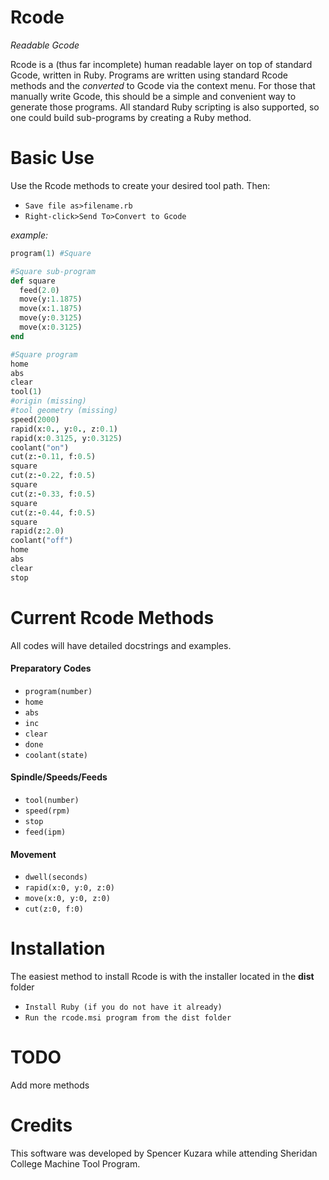 # Rcode

_Readable Gcode_

Rcode is a (thus far incomplete) human readable layer on top of standard Gcode, written in Ruby. Programs are written using standard Rcode methods and the _converted_ to Gcode via the context menu. For those that manually write Gcode, this should be a simple and convenient way to generate those programs. All standard Ruby scripting is also supported, so one could build sub-programs by creating a Ruby method.

# Basic Use

Use the Rcode methods to create your desired tool path.
Then:
* ```Save file as>filename.rb``` 
* ```Right-click>Send To>Convert to Gcode```

_example:_
```ruby
program(1) #Square

#Square sub-program
def square
  feed(2.0)
  move(y:1.1875)
  move(x:1.1875)
  move(y:0.3125)
  move(x:0.3125)
end

#Square program
home
abs
clear
tool(1)
#origin (missing)
#tool geometry (missing)
speed(2000)
rapid(x:0., y:0., z:0.1)
rapid(x:0.3125, y:0.3125)
coolant("on")
cut(z:-0.11, f:0.5)
square
cut(z:-0.22, f:0.5)
square
cut(z:-0.33, f:0.5)
square
cut(z:-0.44, f:0.5)
square
rapid(z:2.0)
coolant("off")
home
abs
clear
stop
```

# Current Rcode Methods

All codes will have detailed docstrings and examples.
#### Preparatory Codes
* ```program(number)```
* ```home```
* ```abs```
* ```inc```
* ```clear```
* ```done```
* ```coolant(state)```

#### Spindle/Speeds/Feeds
* ```tool(number)```
* ```speed(rpm)```
* ```stop```
* ```feed(ipm)```

#### Movement
* ```dwell(seconds)```
* ```rapid(x:0, y:0, z:0)```
* ```move(x:0, y:0, z:0)```
* ```cut(z:0, f:0)```

# Installation

The easiest method to install Rcode is with the installer located in the **dist** folder

* ```Install Ruby (if you do not have it already)```
* ```Run the rcode.msi program from the dist folder```

# TODO

Add more methods

# Credits

This software was developed by Spencer Kuzara while attending Sheridan College Machine Tool Program.